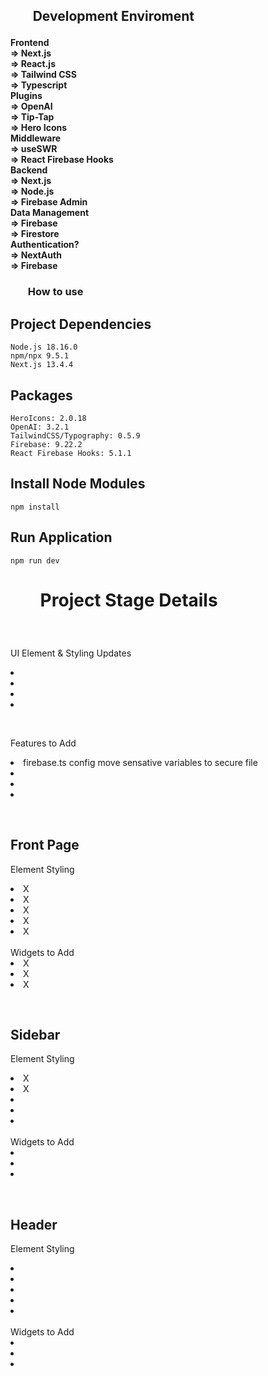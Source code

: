 

<h2>
<ul><b>Development Enviroment</b></ul>
</h2>

<h4>
    Frontend<br>
        => Next.js<br>
        => React.js<br>
        => Tailwind CSS<br>
        => Typescript<br>
    Plugins<br>
        => OpenAI <br>
        => Tip-Tap<br>
        => Hero Icons<br>
    Middleware<br>
        => useSWR<br>
        => React Firebase Hooks<br>
    Backend<br>
        => Next.js<br>
        => Node.js<br>
        => Firebase Admin<br>           
    Data Management<br>
        => Firebase<br>
        => Firestore<br>
    Authentication?<br>
        => NextAuth <br>
        => Firebase <br>
</h4>

<h3>
<ul><b>How to use</b></ul>
</h3>

## **Project Dependencies**

    Node.js 18.16.0
    npm/npx 9.5.1
    Next.js 13.4.4

## Packages

    HeroIcons: 2.0.18
    OpenAI: 3.2.1
    TailwindCSS/Typography: 0.5.9
    Firebase: 9.22.2
    React Firebase Hooks: 5.1.1

## Install Node Modules

    npm install


## Run Application

    npm run dev

<h1>
<ul><b>Project Stage Details</b></ul>
</h1>

<br>
<p>UI Element & Styling Updates<br>
    <list>
        <li></li>
        <li></li>
        <li></li>
        <li></li>
    </list>
</p>
<br>
<p>Features to Add<br>
    <list>
        <li>firebase.ts config move sensative variables to secure file</li>
        <li></li>
        <li></li>
        <li></li>
    </list>
</p>
<br>
<h2>Front Page</h2>
<p>Element Styling<br>
    <list>
        <li>X </li>
        <li>X </li>
        <li>X </li>
        <li>X </li>
        <li>X </li>
    </list>
    <br>Widgets to Add<br>
    <list>
        <li>X</li>
        <li>X</li>
        <li>X</li>
    </list>
</p>
<br>
<h2>Sidebar</h2>
<p>Element Styling<br>
    <list>
        <li>X</li>
        <li>X</li>
        <li></li>
        <li></li>
        <li></li>
    </list>
    <br>Widgets to Add<br>
    <list>
        <li></li>
        <li></li>
        <li></li>
    </list>
</p>
<br>
<h2>Header</h2>
<p>Element Styling<br>
    <list>
        <li></li>
        <li></li>
        <li></li>
        <li></li>
        <li></li>
    </list>
    <br>Widgets to Add<br>
    <list>
        <li></li>
        <li></li>
        <li></li>
    </list>
</p>
